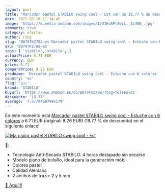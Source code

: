 ```yaml
---
layout: post
title: 'Marcador pastel STABILO swing cool - Est con un 18.77 % de descuento'
date: 2021-03-10 11:14:45
image: 'https://m.media-amazon.com/images/I/41Ha5Pl4eiL._SL400_.jpg'
comments: true
category: ofertas
author: ring
slug: 'B079TKZ788-es Marcador pastel STABILO swing cool - Estuche con 6 colores'
sku: 'B079TKZ788-es'
tags: [ 'stabilo','stabilo', ]
actualPrice: 6.71 EUR
currency: EUR
price: 6.71
comparePrice: 8.26 EUR
prodname: 'Marcador pastel STABILO swing cool - Estuche con 6 colores'
country: 'es'
flag: '🇪🇸'
brand: 'STABILO'
buyurl: 'https://www.amazon.es/dp/B079TKZ788/?tag=tolees-21'
descuento: '18.77'
average: '7.07704697986579'
---
```


En este momento está [Marcador pastel STABILO swing cool - Estuche con 6 colores](https://www.amazon.es/dp/B079TKZ788/?tag=tolees-21) a 6.71 EUR (original: 8.26 EUR) (18.77 %  de descuento) en el siguiente enlace!

[![Marcador pastel STABILO swing cool - Est](https://m.media-amazon.com/images/I/41Ha5Pl4eiL._SL400_.jpg)](https://www.amazon.es/dp/B079TKZ788/?tag=tolees-21)

🔎:

- Tecnología Anti-Secado STABILO: 4 horas destapado sin secarse
- Modelo plano de bolsillo, ideal para la generacióm móbil
- Colores pastel
- Calidad Alemana
- 2 anchos de trazo: 2 y 5 mm

[🛒 Aquí!!!](https://www.amazon.es/dp/B079TKZ788/?tag=tolees-21)
